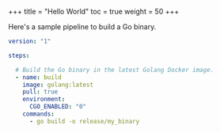 +++
title = "Hello World"
toc = true
weight = 50
+++

Here's a sample pipeline to build a Go binary.

```yaml
version: "1"

steps:

  # Build the Go binary in the latest Golang Docker image.
  - name: build
    image: golang:latest
    pull: true
    environment:
      CGO_ENABLED: "0"
    commands:
      - go build -o release/my_binary
```
